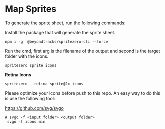 # Map Sprites

To generate the sprite sheet, run the following commands:

Install the package that will generate the sprite sheet.
```shell
npm i -g  @beyondtracks/spritezero-cli --force
```

Run the cmd, first arg is the filename of the output and second is the target folder with the icons.
```shell
spritezero sprite icons 
```
**Retina Icons**
```shell
spritezero --retina sprite@2x icons 
```


Please optimize your icons before push to this repo. An easy way to do this is use the following tool:

https://github.com/svg/svgo


```shell
# svgo -f <input folder> <output folder>
 svgo -f icons min 
```